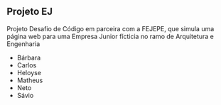 ## Projeto EJ 

Projeto Desafio de Código em parceira com a FEJEPE, que simula uma página web para uma Empresa Junior fícticia no ramo de Arquitetura e Engenharia


* Bárbara
* Carlos
* Heloyse
* Matheus
* Neto
* Sávio